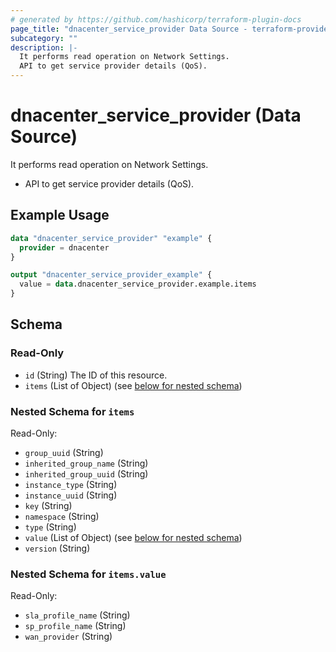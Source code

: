 ```yaml
---
# generated by https://github.com/hashicorp/terraform-plugin-docs
page_title: "dnacenter_service_provider Data Source - terraform-provider-dnacenter"
subcategory: ""
description: |-
  It performs read operation on Network Settings.
  API to get service provider details (QoS).
---
```


# dnacenter_service_provider (Data Source)

It performs read operation on Network Settings.

- API to get service provider details (QoS).

## Example Usage

```terraform
data "dnacenter_service_provider" "example" {
  provider = dnacenter
}

output "dnacenter_service_provider_example" {
  value = data.dnacenter_service_provider.example.items
}
```

<!-- schema generated by tfplugindocs -->
## Schema

### Read-Only

- `id` (String) The ID of this resource.
- `items` (List of Object) (see [below for nested schema](#nestedatt--items))

<a id="nestedatt--items"></a>
### Nested Schema for `items`

Read-Only:

- `group_uuid` (String)
- `inherited_group_name` (String)
- `inherited_group_uuid` (String)
- `instance_type` (String)
- `instance_uuid` (String)
- `key` (String)
- `namespace` (String)
- `type` (String)
- `value` (List of Object) (see [below for nested schema](#nestedobjatt--items--value))
- `version` (String)

<a id="nestedobjatt--items--value"></a>
### Nested Schema for `items.value`

Read-Only:

- `sla_profile_name` (String)
- `sp_profile_name` (String)
- `wan_provider` (String)


